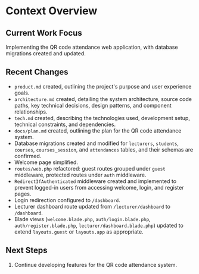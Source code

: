 # Context Overview

## Current Work Focus

Implementing the QR code attendance web application, with database migrations created and updated.

## Recent Changes

-   `product.md` created, outlining the project's purpose and user experience goals.
-   `architecture.md` created, detailing the system architecture, source code paths, key technical decisions, design patterns, and component relationships.
-   `tech.md` created, describing the technologies used, development setup, technical constraints, and dependencies.
-   `docs/plan.md` created, outlining the plan for the QR code attendance system.
-   Database migrations created and modified for `lecturers`, `students`, `courses`, `courses_session`, and `attendances` tables, and their schemas are confirmed.
-   Welcome page simplified.
-   `routes/web.php` refactored: guest routes grouped under `guest` middleware, protected routes under `auth` middleware.
-   `RedirectIfAuthenticated` middleware created and implemented to prevent logged-in users from accessing welcome, login, and register pages.
-   Login redirection configured to `/dashboard`.
-   Lecturer dashboard route updated from `/lecturer/dashboard` to `/dashboard`.
-   Blade views (`welcome.blade.php`, `auth/login.blade.php`, `auth/register.blade.php`, `lecturer/dashboard.blade.php`) updated to extend `layouts.guest` or `layouts.app` as appropriate.

## Next Steps

1.  Continue developing features for the QR code attendance system.
